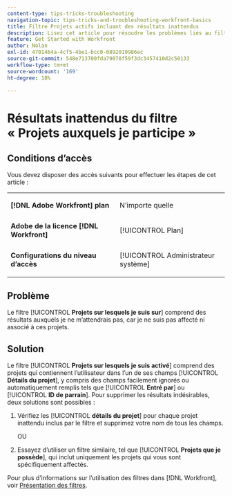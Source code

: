 ```yaml
---
content-type: tips-tricks-troubleshooting
navigation-topic: tips-tricks-and-troubleshooting-workfront-basics
title: Filtre Projets actifs incluant des résultats inattendus
description: Lisez cet article pour résoudre les problèmes liés au filtre Projets sur lesquels je suis actif, y compris les résultats inattendus.
feature: Get Started with Workfront
author: Nolan
exl-id: 4701464a-4cf5-4be1-bcc0-0892019986ec
source-git-commit: 548e713700fda79070f59f3dc3457410d2c50133
workflow-type: tm+mt
source-wordcount: '169'
ht-degree: 18%

---
```


# Résultats inattendus du filtre « Projets auxquels je participe »

## Conditions d’accès

Vous devez disposer des accès suivants pour effectuer les étapes de cet article :

<table style="table-layout:auto"> 
 <col> 
 <col> 
 <tbody> 
  <tr> 
   <td role="rowheader"><strong>[!DNL Adobe Workfront] plan</strong></td> 
   <td> <p>N’importe quelle</p> </td> 
  </tr> 
  <tr> 
   <td role="rowheader"><strong>Adobe de la licence [!DNL Workfront]</strong></td> 
   <td> <p>[!UICONTROL Plan] </p> </td> 
  </tr> 
  <tr> 
   <td role="rowheader"><strong>Configurations du niveau d’accès</strong></td> 
   <td> <p>[!UICONTROL Administrateur système]</p> </td> 
  </tr> 
 </tbody> 
</table>

## Problème

Le filtre [!UICONTROL **Projets sur lesquels je suis sur**] comprend des résultats auxquels je ne m’attendrais pas, car je ne suis pas affecté ni associé à ces projets.

## Solution

Le filtre [!UICONTROL **Projets sur lesquels je suis activé**] comprend des projets qui contiennent l’utilisateur dans l’un de ses champs [!UICONTROL **Détails du projet**], y compris des champs facilement ignorés ou automatiquement remplis tels que [!UICONTROL **Entré par**] ou [!UICONTROL **ID de parrain**]. Pour supprimer les résultats indésirables, deux solutions sont possibles :

1. Vérifiez les [!UICONTROL **détails du projet**] pour chaque projet inattendu inclus par le filtre et supprimez votre nom de tous les champs.

   OU

1. Essayez d’utiliser un filtre similaire, tel que [!UICONTROL **Projets que je possède**], qui inclut uniquement les projets qui vous sont spécifiquement affectés.

Pour plus d’informations sur l’utilisation des filtres dans [!DNL Workfront], voir [Présentation des filtres](/help/quicksilver/reports-and-dashboards/reports/reporting-elements/filters-overview.md).
